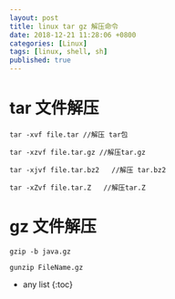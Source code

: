```yaml
---
layout: post
title: linux tar gz 解压命令
date: 2018-12-21 11:28:06 +0800
categories: [Linux]
tags: [linux, shell, sh]
published: true
---
```


# tar 文件解压

```
tar -xvf file.tar //解压 tar包

tar -xzvf file.tar.gz //解压tar.gz

tar -xjvf file.tar.bz2   //解压 tar.bz2

tar -xZvf file.tar.Z   //解压tar.Z
```

# gz 文件解压

```
gzip -b java.gz

gunzip FileName.gz
```

* any list
{:toc}